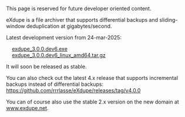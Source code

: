 This page is reserved for future developer oriented content.

eXdupe is a file archiver that supports differential backups and sliding-window deduplication at gigabytes/second.

Latest development version from 24-mar-2025:

&nbsp;&nbsp;&nbsp;&nbsp;[exdupe_3.0.0.dev6.exe](https://github.com/rrrlasse/eXdupe/releases/download/v3.0.0.devX/exdupe3.0.0.dev6.exe)<br>
&nbsp;&nbsp;&nbsp;&nbsp;[exdupe_3.0.0.dev6_linux_amd64.tar.gz](https://github.com/rrrlasse/eXdupe/releases/download/v3.0.0.devX/exdupe_3.0.0.dev6_linux_amd64.tar.gz)

It will soon be released as stable.

You can also check out the latest 4.x release that supports incremental backups instead of differential backups: https://github.com/rrrlasse/eXdupe/releases/tag/v4.0.0

You can of course also use the stable 2.x version on the new domain at www.exdupe.net.
